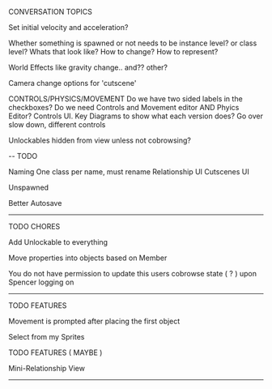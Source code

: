 CONVERSATION TOPICS

Set initial velocity and acceleration?

Whether something is spawned or not needs to be instance level? or class level? Whats that look like? How to change? How to represent?

World Effects like gravity change.. and?? other?

Camera change options for 'cutscene'

CONTROLS/PHYSICS/MOVEMENT
Do we have two sided labels in the checkboxes?
Do we need Controls and Movement editor AND Phyics Editor?
Controls UI. Key Diagrams to show what each version does?
Go over slow down, different controls

Unlockables hidden from view unless not cobrowsing?

--
TODO
 
Naming
  One class per name, must rename
Relationship UI
Cutscenes UI

Unspawned

Better Autosave

------
TODO CHORES 

Add Unlockable to everything

Move properties into objects based on Member

You do not have permission to update this users cobrowse state ( ? ) upon Spencer logging on 

--------
TODO FEATURES

Movement is prompted after placing the first object

Select from my Sprites

TODO FEATURES ( MAYBE )

Mini-Relationship View

------
